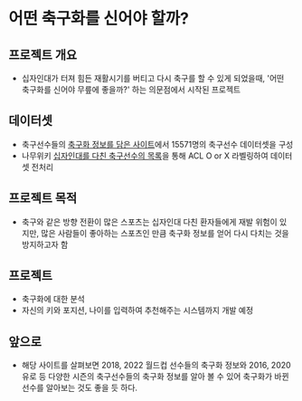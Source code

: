 # 어떤 축구화를 신어야 할까?

## 프로젝트 개요
- 십자인대가 터져 힘든 재활시기를 버티고 다시 축구를 할 수 있게 되었을때, '어떤 축구화를 신어야 무릎에 좋을까?' 하는 의문점에서 시작된 프로젝트

## 데이터셋
- 축구선수들의 [축구화 정보를 담은 사이트](https://www.footballbootsdb.com/)에서 15571명의 축구선수 데이터셋을 구성
-  나무위키 [십자인대를 다친 축구선수의 목록](https://namu.wiki/w/%EC%8B%AD%EC%9E%90%EC%9D%B8%EB%8C%80/%EC%8B%AD%EC%9E%90%EC%9D%B8%EB%8C%80%EB%A5%BC%20%EB%8B%A4%EC%B9%9C%20%EC%9C%A0%EB%AA%85%EC%9D%B8%EB%93%A4#s-2.1)을 통해 ACL O or X 라벨링하여 데이터셋 전처리

## 프로젝트 목적
- 축구와 같은 방향 전환이 많은 스포츠는 십자인대 다친 환자들에게 재발 위험이 있지만, 많은 사람들이 좋아하는 스포츠인 만큼 축구화 정보를 얻어 다시 다치는 것을 방지하고자 함

## 프로젝트
- 축구화에 대한 분석
- 자신의 키와 포지션, 나이를 입력하여 추천해주는 시스템까지 개발 예정

## 앞으로
- 해당 사이트를 살펴보면 2018, 2022 월드컵 선수들의 축구화 정보와 2016, 2020 유로 등 다양한 시즌의 축구선수들의 축구화 정보를 알아 볼 수 있어 축구화가 바뀐 선수를 알아보는 것도 좋을 듯 하다.
